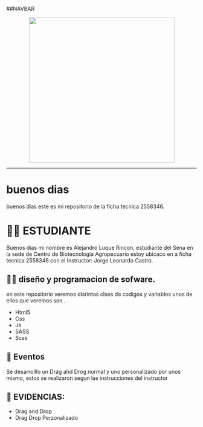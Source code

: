 ##NAVBAR

<p align="center">
 <img src="https://media.giphy.com/media/hvEdKpliYKcY0s4Pak/giphy.gif" width="385">

</p>

---

# buenos dias

buenos dias este es mi repositorio de la ficha tecnica 2558346.

# 🧑‍🎓   ESTUDIANTE


Buenos dias mi nombre es Alejandro Luque Rincon, estudiante del Sena en la sede de Centro de Biotecnologia Agropecuario  estoy ubicaco en a ficha tecnica 2558346 con el Instructor: Jorge Leonardo Castro.



## 🧑‍💻  diseño y programacion de sofware. 

en este repositorio veremos disrintas clses de codigos y variables unos de ellos que veremos son .
* Html5
* Css
* Js
* SASS
* Scss

## 📢 Eventos

Se desarrolllo un Drag ahd Drog normal y uno personalizado por unos mismo, estos se realizaron segun las instrucciones del instructor 

## 💼 EVIDENCIAS: 

* Drag and Drop 
* Drag Drop Perzonalizado 

